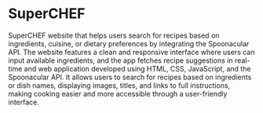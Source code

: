 # SuperCHEF
SuperCHEF website that helps users search for recipes based on ingredients, cuisine, or dietary preferences by integrating the Spoonacular API. The website features a clean and responsive interface where users can input available ingredients, and the app fetches recipe suggestions in real-time and web application developed using HTML, CSS, JavaScript, and the Spoonacular API. It allows users to search for recipes based on ingredients or dish names, displaying images, titles, and links to full instructions, making cooking easier 
and more accessible through a user-friendly interface.
